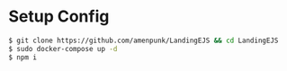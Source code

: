 # Setup Config

```bash
$ git clone https://github.com/amenpunk/LandingEJS && cd LandingEJS
$ sudo docker-compose up -d
$ npm i
```


